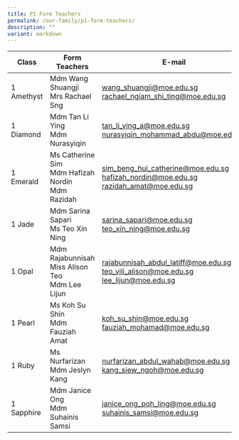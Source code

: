 ```yaml
---
title: P1 Form Teachers
permalink: /our-family/p1-form-teachers/
description: ""
variant: markdown
---
```

| Class | Form Teachers | E-mail |
| -------- | -------- | -------- |
| 1 Amethyst      |Mdm Wang Shuangji<br>Mrs Rachael Sng  | wang_shuangji@moe.edu.sg<br>rachael_ngiam_shi_ting@moe.edu.sg   |
|1 Diamond | Mdm Tan Li Ying<br>Mdm Nurasyiqin | tan_li_ying_a@moe.edu.sg<br>nurasyiqin_mohammad_abdu@moe.edu.sg
1 Emerald | Ms Catherine Sim<br>Mdm Hafizah Nordin<br>Mdm Razidah | sim_beng_hui_catherine@moe.edu.sg<br>hafizah_nordin@moe.edu.sg<br>razidah_amat@moe.edu.sg
1 Jade | Mdm Sarina Sapari<br>Ms Teo Xin Ning | sarina_sapari@moe.edu.sg teo_xin_ning@moe.edu.sg
1 Opal | Mdm Rajabunnisah<br>Miss Alison Teo<br>Mdm Lee Lijun| rajabunnisah_abdul_latiff@moe.edu.sg<br>teo_yili_alison@moe.edu.sg<br>lee_lijun@moe.edu.sg
1 Pearl | Ms Koh Su Shin<br>Mdm Fauziah Amat| koh_su_shin@moe.edu.sg<br>fauziah_mohamad@moe.edu.sg<br>
1 Ruby | Ms Nurfarizan <br>Mdm Jeslyn Kang| nurfarizan_abdul_wahab@moe.edu.sg<br>kang_siew_ngoh@moe.edu.sg
1 Sapphire | Mdm Janice Ong<br>Mdm Suhainis Samsi| janice_ong_poh_ling@moe.edu.sg<br>suhainis_samsi@moe.edu.sg